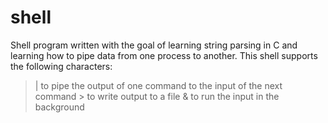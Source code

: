 # shell

Shell program written with the goal of learning string parsing in C and learning how to pipe data from one process to another. This shell supports the following characters: 
  >\| to pipe the output of one command to the input of the next command
  >\> to write output to a file
  >\& to run the input in the background

